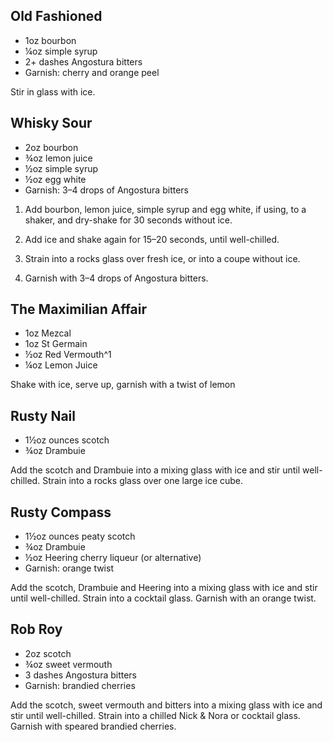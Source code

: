 ## Old Fashioned
- 1oz bourbon
- ¼oz simple syrup
- 2+ dashes Angostura bitters
- Garnish: cherry and orange peel

Stir in glass with ice.

## Whisky Sour
- 2oz bourbon
- ¾oz lemon juice
- ½oz simple syrup
- ½oz egg white
- Garnish: 3–4 drops of Angostura bitters

1. Add bourbon, lemon juice, simple syrup and egg white, if using, to a shaker, and dry-shake for 30 seconds without ice.

2. Add ice and shake again for 15–20 seconds, until well-chilled.

3. Strain into a rocks glass over fresh ice, or into a coupe without ice.

4. Garnish with 3–4 drops of Angostura bitters.

## The Maximilian Affair
- 1oz Mezcal
- 1oz St Germain
- ½oz Red Vermouth^1
- ¼oz Lemon Juice

Shake with ice, serve up, garnish with a twist of lemon

## Rusty Nail 
- 1½oz ounces scotch
- ¾oz Drambuie

Add the scotch and Drambuie into a mixing glass with ice and stir until well-chilled. Strain into a rocks glass over one large ice cube. 

## Rusty Compass
- 1½oz ounces peaty scotch
- ¾oz Drambuie
- ½oz Heering cherry liqueur (or alternative)
- Garnish: orange twist 

Add the scotch, Drambuie and Heering into a mixing glass with ice and stir until well-chilled. Strain into a cocktail glass. Garnish with an orange twist. 

## Rob Roy
- 2oz scotch
- ¾oz sweet vermouth
- 3 dashes Angostura bitters
- Garnish: brandied cherries

Add the scotch, sweet vermouth and bitters into a mixing glass with ice and stir until well-chilled. Strain into a chilled Nick & Nora or cocktail glass. Garnish with speared brandied cherries. 
